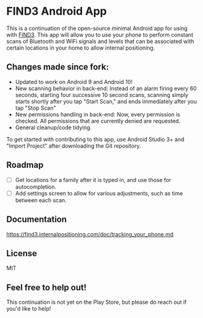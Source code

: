 # FIND3 Android App

This is a continuation of the open-source minimal Android app for using with [FIND3](https://github.com/schollz/find3). This app will allow you to use your phone to perform constant scans of Bluetooth and WiFi signals and levels that can be associated with certain locations in your home to allow internal positioning.

## Changes made since fork:
- Updated to work on Android 9 and Android 10!
- New scanning behavior in back-end: Instead of an alarm firing every 60 seconds, starting four successive 10 second scans, scanning simply starts shortly after you tap "Start Scan," and ends immediately after you tap "Stop Scan"
- New permissions handling in back-end: Now, every permission is checked. All permissions that are currently denied are requested.
- General cleanup/code tidying.

To get started with contributing to this app, use Android Studio 3+ and "Import Project" after downloading the Git repository.

## Roadmap

- [ ] Get locations for a family after it is typed in, and use those for autocompletion.
- [ ] Add settings screen to allow for various adjustments, such as time between each scan.

## Documentation

https://find3.internalpositioning.com/doc/tracking_your_phone.md

## License

MIT

## Feel free to help out!
This continuation is not yet on the Play Store, but please do reach out if you'd like to help!
